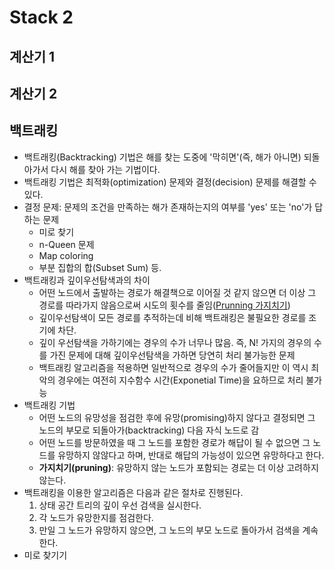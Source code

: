 # Stack 2
## 계산기 1
## 계산기 2
## 백트래킹
- 백트래킹(Backtracking) 기법은 해를 찾는 도중에 '막히면'(즉, 해가 아니면) 되돌아가서 다시 해를 찾아 가는 기법이다.
- 백트래킹 기법은 최적화(optimization) 문제와 결정(decision) 문제를 해결할 수 있다.
- 결정 문제: 문제의 조건을 만족하는 해가 존재하는지의 여부를 'yes' 또는 'no'가 답하는 문제
    - 미로 찾기
    - n-Queen 문제
    - Map coloring
    - 부분 집합의 합(Subset Sum) 등.
- 백트래킹과 깊이우선탐색과의 차이
    - 어떤 노드에서 출발하는 경로가 해결책으로 이어질 것 같지 않으면 더 이상 그 경로를 따라가지 않음으로써 시도의 횟수를 줄임(<U>Prunning 가지치기</U>)
    - 깊이우선탐색이 모든 경로를 추적하는데 비해 백트래킹은 불필요한 경로를 조기에 차단.
    - 깊이 우선탐색을 가하기에는 경우의 수가 너무나 많음. 즉, N! 가지의 경우의 수를 가진 문제에 대해 깊이우선탐색을 가하면 당연히 처리 불가능한 문제
    - 백트래킹 알고리즘을 적용하면 일반적으로 경우의 수가 줄어들지만 이 역시 최악의 경우에는 여전히 지수함수 시간(Exponetial Time)을 요하므로 처리 불가능
- 백트래킹 기법
    - 어떤 노드의 유망성을 점검한 후에 유망(promising)하지 않다고 결정되면 그 노드의 부모로 되돌아가(backtracking) 다음 자식 노드로 감
    - 어떤 노드를 방문하였을 때 그 노드를 포함한 경로가 해답이 될 수 없으면 그 노드를 유망하지 않않다고 하며, 반대로 해답의 가능성이 있으면 유망하다고 한다.
    - **가지치기(pruning)**: 유망하지 않는 노드가 포함되는 경로는 더 이상 고려하지 않는다.
- 백트래킹을 이용한 알고리즘은 다음과 같은 절차로 진행된다.
    1. 상태 공간 트리의 깊이 우선 검색을 실시한다.
    2. 각 노드가 유망한지를 점검한다.
    3. 만일 그 노드가 유망하지 않으면, 그 노드의 부모 노드로 돌아가서 검색을 계속한다.
- 미로 찾기기